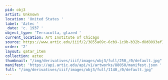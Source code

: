 ```yaml
---
pid: obj3
artist: Unknown
location: 'United States '
label: 'Aztec '
_date: 'c. 1937 '
object_type: 'Terracotta, glazed '
current_location: Art Institute of Chicago
source: https://www.artic.edu/iiif/2/3855a09c-6cb9-1c9b-b32b-d8d8093af1ef/full/403,/0/default.jpg
order: '2'
layout: qatar_item
collection: aztec
thumbnail: "/img/derivatives/iiif/images/obj3/full/250,/0/default.jpg"
manifest: 'https://api.artic.edu/api/v1/artworks/88050/manifest.json '
full: "/img/derivatives/iiif/images/obj3/full/1140,/0/default.jpg"
---
```

